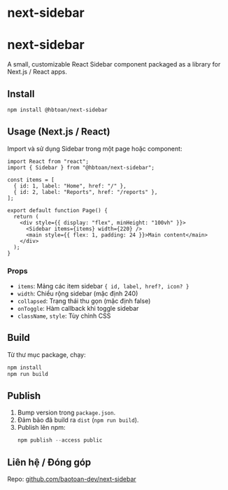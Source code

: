 # next-sidebar

# next-sidebar

A small, customizable React Sidebar component packaged as a library for Next.js / React apps.

## Install

```bash
npm install @hbtoan/next-sidebar
```

## Usage (Next.js / React)

Import và sử dụng Sidebar trong một page hoặc component:

```tsx
import React from "react";
import { Sidebar } from "@hbtoan/next-sidebar";

const items = [
  { id: 1, label: "Home", href: "/" },
  { id: 2, label: "Reports", href: "/reports" },
];

export default function Page() {
  return (
    <div style={{ display: "flex", minHeight: "100vh" }}>
      <Sidebar items={items} width={220} />
      <main style={{ flex: 1, padding: 24 }}>Main content</main>
    </div>
  );
}
```

### Props

- `items`: Mảng các item sidebar `{ id, label, href?, icon? }`
- `width`: Chiều rộng sidebar (mặc định 240)
- `collapsed`: Trạng thái thu gọn (mặc định false)
- `onToggle`: Hàm callback khi toggle sidebar
- `className`, `style`: Tùy chỉnh CSS

## Build

Từ thư mục package, chạy:

```powershell
npm install
npm run build
```

## Publish

1. Bump version trong `package.json`.
2. Đảm bảo đã build ra `dist` (`npm run build`).
3. Publish lên npm:
   ```powershell
   npm publish --access public
   ```

## Liên hệ / Đóng góp

Repo: [github.com/baotoan-dev/next-sidebar](https://github.com/baotoan-dev/next-sidebar)
 
 
